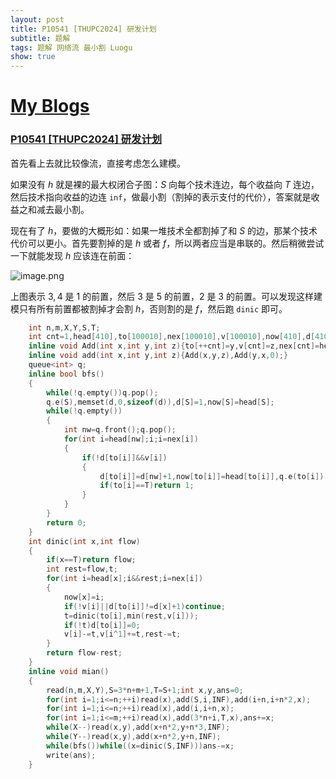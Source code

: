 ```yaml
---
layout: post
title: P10541 [THUPC2024] 研发计划
subtitle: 题解
tags: 题解 网络流 最小割 Luogu
show: true
---
```


# [My Blogs](https://www.cnblogs.com/WrongAnswer90/p/18224748)

### [P10541 [THUPC2024] 研发计划](https://www.luogu.com.cn/problem/P10541)

首先看上去就比较像流，直接考虑怎么建模。

如果没有 $h$ 就是裸的最大权闭合子图：$S$ 向每个技术连边，每个收益向 $T$ 连边，然后技术指向收益的边连 `inf`，做最小割（割掉的表示支付的代价），答案就是收益之和减去最小割。

现在有了 $h$，要做的大概形如：如果一堆技术全都割掉了和 $S$ 的边，那某个技术代价可以更小。首先要割掉的是 $h$ 或者 $f$，所以两者应当是串联的。然后稍微尝试一下就能发现 $h$ 应该连在前面：

![image.png](https://s2.loli.net/2024/05/31/E3yolhgtwbsk8pI.png)

上图表示 $3,4$ 是 $1$ 的前置，然后 $3$ 是 $5$ 的前置，$2$ 是 $3$ 的前置。可以发现这样建模只有所有前置都被割掉才会割 $h$，否则割的是 $f$，然后跑 `dinic` 即可。

```cpp
	int n,m,X,Y,S,T;
	int cnt=1,head[410],to[100010],nex[100010],v[100010],now[410],d[410];
	inline void Add(int x,int y,int z){to[++cnt]=y,v[cnt]=z,nex[cnt]=head[x],head[x]=cnt;}
	inline void add(int x,int y,int z){Add(x,y,z),Add(y,x,0);}
	queue<int> q;
	inline bool bfs()
	{
		while(!q.empty())q.pop();
		q.e(S),memset(d,0,sizeof(d)),d[S]=1,now[S]=head[S];
		while(!q.empty())
		{
			int nw=q.front();q.pop();
			for(int i=head[nw];i;i=nex[i])
			{
				if(!d[to[i]]&&v[i])
				{
					d[to[i]]=d[nw]+1,now[to[i]]=head[to[i]],q.e(to[i]);
					if(to[i]==T)return 1;
				}
			}
		}
		return 0;
	}
	int dinic(int x,int flow)
	{
		if(x==T)return flow;
		int rest=flow,t;
		for(int i=head[x];i&&rest;i=nex[i])
		{
			now[x]=i;
			if(!v[i]||d[to[i]]!=d[x]+1)continue;
			t=dinic(to[i],min(rest,v[i]));
			if(!t)d[to[i]]=0;
			v[i]-=t,v[i^1]+=t,rest-=t;
		}
		return flow-rest;
	}
	inline void mian()
	{
		read(n,m,X,Y),S=3*n+m+1,T=S+1;int x,y,ans=0;
		for(int i=1;i<=n;++i)read(x),add(S,i,INF),add(i+n,i+n*2,x);
		for(int i=1;i<=n;++i)read(x),add(i,i+n,x);
		for(int i=1;i<=m;++i)read(x),add(3*n+i,T,x),ans+=x;
		while(X--)read(x,y),add(x+n*2,y+n*3,INF);
		while(Y--)read(x,y),add(x+n*2,y+n,INF);
		while(bfs())while((x=dinic(S,INF)))ans-=x;
		write(ans);
	}
```